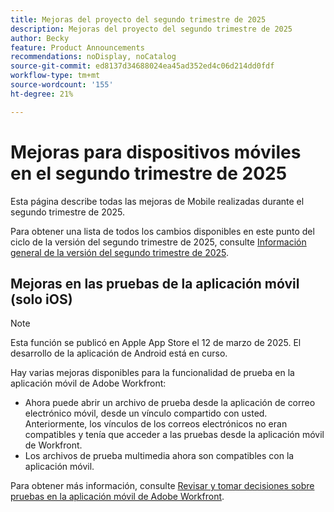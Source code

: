 ```yaml
---
title: Mejoras del proyecto del segundo trimestre de 2025
description: Mejoras del proyecto del segundo trimestre de 2025
author: Becky
feature: Product Announcements
recommendations: noDisplay, noCatalog
source-git-commit: ed8137d34688024ea45ad352ed4c06d214dd0fdf
workflow-type: tm+mt
source-wordcount: '155'
ht-degree: 21%

---
```


# Mejoras para dispositivos móviles en el segundo trimestre de 2025

Esta página describe todas las mejoras de Mobile realizadas durante el segundo trimestre de 2025.

Para obtener una lista de todos los cambios disponibles en este punto del ciclo de la versión del segundo trimestre de 2025, consulte [Información general de la versión del segundo trimestre de 2025](/help/quicksilver/product-announcements/product-releases/25-q2-release-activity/25-q2-release-overview.md).


## Mejoras en las pruebas de la aplicación móvil (solo iOS)

>[!NOTE]
>
>Esta función se publicó en Apple App Store el 12 de marzo de 2025. El desarrollo de la aplicación de Android está en curso.

Hay varias mejoras disponibles para la funcionalidad de prueba en la aplicación móvil de Adobe Workfront:

* Ahora puede abrir un archivo de prueba desde la aplicación de correo electrónico móvil, desde un vínculo compartido con usted. Anteriormente, los vínculos de los correos electrónicos no eran compatibles y tenía que acceder a las pruebas desde la aplicación móvil de Workfront.
* Los archivos de prueba multimedia ahora son compatibles con la aplicación móvil.


Para obtener más información, consulte [Revisar y tomar decisiones sobre pruebas en la aplicación móvil de Adobe Workfront](/help/quicksilver/workfront-basics/mobile-apps/using-the-workfront-mobile-app/work-with-proofs-in-mobile-app.md).
